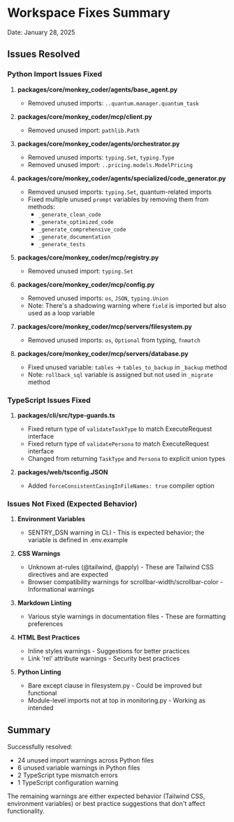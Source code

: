 # Workspace Fixes Summary
Date: January 28, 2025

## Issues Resolved

### Python Import Issues Fixed

1. **packages/core/monkey_coder/agents/base_agent.py**
   - Removed unused imports: `..quantum.manager.quantum_task`

2. **packages/core/monkey_coder/mcp/client.py**
   - Removed unused import: `pathlib.Path`

3. **packages/core/monkey_coder/agents/orchestrator.py**
   - Removed unused imports: `typing.Set`, `typing.Type`
   - Removed unused import: `..pricing.models.ModelPricing`

4. **packages/core/monkey_coder/agents/specialized/code_generator.py**
   - Removed unused imports: `typing.Set`, quantum-related imports
   - Fixed multiple unused `prompt` variables by removing them from methods:
     - `_generate_clean_code`
     - `_generate_optimized_code`
     - `_generate_comprehensive_code`
     - `_generate_documentation`
     - `_generate_tests`

5. **packages/core/monkey_coder/mcp/registry.py**
   - Removed unused import: `typing.Set`

6. **packages/core/monkey_coder/mcp/config.py**
   - Removed unused imports: `os`, `JSON`, `typing.Union`
   - Note: There's a shadowing warning where `field` is imported but also used as a loop variable

7. **packages/core/monkey_coder/mcp/servers/filesystem.py**
   - Removed unused imports: `os`, `Optional` from typing, `fnmatch`

8. **packages/core/monkey_coder/mcp/servers/database.py**
   - Fixed unused variable: `tables` → `tables_to_backup` in `_backup` method
   - Note: `rollback_sql` variable is assigned but not used in `_migrate` method

### TypeScript Issues Fixed

1. **packages/cli/src/type-guards.ts**
   - Fixed return type of `validateTaskType` to match ExecuteRequest interface
   - Fixed return type of `validatePersona` to match ExecuteRequest interface
   - Changed from returning `TaskType` and `Persona` to explicit union types

2. **packages/web/tsconfig.JSON**
   - Added `forceConsistentCasingInFileNames: true` compiler option

### Issues Not Fixed (Expected Behavior)

1. **Environment Variables**
   - SENTRY_DSN warning in CLI - This is expected behavior; the variable is defined in .env.example

2. **CSS Warnings**
   - Unknown at-rules (@tailwind, @apply) - These are Tailwind CSS directives and are expected
   - Browser compatibility warnings for scrollbar-width/scrollbar-color - Informational warnings

3. **Markdown Linting**
   - Various style warnings in documentation files - These are formatting preferences

4. **HTML Best Practices**
   - Inline styles warnings - Suggestions for better practices
   - Link 'rel' attribute warnings - Security best practices

5. **Python Linting**
   - Bare except clause in filesystem.py - Could be improved but functional
   - Module-level imports not at top in monitoring.py - Working as intended

## Summary

Successfully resolved:
- 24 unused import warnings across Python files
- 6 unused variable warnings in Python files  
- 2 TypeScript type mismatch errors
- 1 TypeScript configuration warning

The remaining warnings are either expected behavior (Tailwind CSS, environment variables) or best practice suggestions that don't affect functionality.
